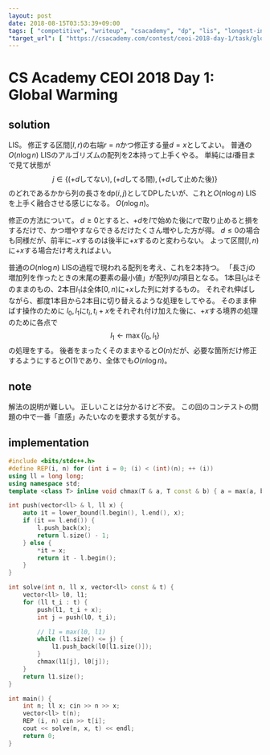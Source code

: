 ```yaml
---
layout: post
date: 2018-08-15T03:53:39+09:00
tags: [ "competitive", "writeup", "csacademy", "dp", "lis", "longest-increasing-subsequence" ]
"target_url": [ "https://csacademy.com/contest/ceoi-2018-day-1/task/global-warming/" ]
---
```


# CS Academy CEOI 2018 Day 1: Global Warming

## solution

LIS。
修正する区間$[l, r)$の右端$r = n$かつ修正する量$d = x$としてよい。
普通の$O(n \log n)$ LISのアルゴリズムの配列を2本持って上手くやる。
単純には$i$番目まで見て状態が$$j \in \{ (+d\text{してない}), (+d\text{してる間}), (+d\text{して止めた後}) \}$$のどれであるかから列の長さを$\mathrm{dp}(i, j)$としてDPしたいが、これと$O(n \log n)$ LISを上手く融合させる感じになる。
$O(n \log n)$。

修正の方法について。
$d \ge 0$とすると、$+d$を$l$で始めた後に$r$で取り止めると損をするだけで、かつ増やすならできるだけたくさん増やした方が得。
$d \le 0$の場合も同様だが、前半に$-x$するのは後半に$+x$するのと変わらない。
よって区間$[l, n)$に$+x$する場合だけ考えればよい。

普通の$O(n \log n)$ LISの過程で現われる配列を考え、これを2本持つ。
「長さ$j$の増加列を作ったときの末尾の要素の最小値」が配列$l$の$j$項目となる。
1本目$l_0$はそのままのもの、2本目$l_1$は全体$[0, n)$に$+x$した列に対するもの。
それぞれ伸ばしながら、都度1本目から2本目に切り替えるような処理をしてやる。
そのまま伸ばす操作のために $l_0, l_1$に$t_i, t_i + x$をそれぞれ付け加えた後に、$+ x$する境界の処理のために各点で $$l_1 \gets \max \{ l_0, l_1 \}$$ の処理をする。
後者をまったくそのままやると$O(n)$だが、必要な箇所だけ修正するようにすると$O(1)$であり、全体でも$O(n \log n)$。

## note

解法の説明が難しい。
正しいことは分かるけど不安。
この回のコンテストの問題の中で一番「直感」みたいなのを要求する気がする。

## implementation

``` c++
#include <bits/stdc++.h>
#define REP(i, n) for (int i = 0; (i) < (int)(n); ++ (i))
using ll = long long;
using namespace std;
template <class T> inline void chmax(T & a, T const & b) { a = max(a, b); }

int push(vector<ll> & l, ll x) {
    auto it = lower_bound(l.begin(), l.end(), x);
    if (it == l.end()) {
        l.push_back(x);
        return l.size() - 1;
    } else {
        *it = x;
        return it - l.begin();
    }
}

int solve(int n, ll x, vector<ll> const & t) {
    vector<ll> l0, l1;
    for (ll t_i : t) {
        push(l1, t_i + x);
        int j = push(l0, t_i);

        // l1 = max(l0, l1)
        while (l1.size() <= j) {
            l1.push_back(l0[l1.size()]);
        }
        chmax(l1[j], l0[j]);
    }
    return l1.size();
}

int main() {
    int n; ll x; cin >> n >> x;
    vector<ll> t(n);
    REP (i, n) cin >> t[i];
    cout << solve(n, x, t) << endl;
    return 0;
}
```
